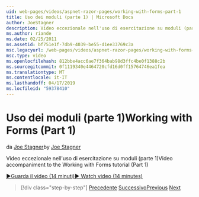 ```yaml
---
uid: web-pages/videos/aspnet-razor-pages/working-with-forms-part-1
title: Uso dei moduli (parte 1) | Microsoft Docs
author: JoeStagner
description: Video eccezionale nell'uso di esercitazione su moduli (parte 1)
ms.author: riande
ms.date: 02/25/2011
ms.assetid: bf751e1f-7db9-4039-be55-d1ee33769c3a
msc.legacyurl: /web-pages/videos/aspnet-razor-pages/working-with-forms-part-1
msc.type: video
ms.openlocfilehash: 812bbe4acc6ae7f364bab98d3ffc4be0f1388c2b
ms.sourcegitcommit: 0f1119340e4464720cfd16d0ff15764746ea1fea
ms.translationtype: MT
ms.contentlocale: it-IT
ms.lasthandoff: 04/17/2019
ms.locfileid: "59378410"
---
```

# <a name="working-with-forms-part-1"></a><span data-ttu-id="3dc70-103">Uso dei moduli (parte 1)</span><span class="sxs-lookup"><span data-stu-id="3dc70-103">Working with Forms (Part 1)</span></span>

<span data-ttu-id="3dc70-104">da [Joe Stagner](https://github.com/JoeStagner)</span><span class="sxs-lookup"><span data-stu-id="3dc70-104">by [Joe Stagner](https://github.com/JoeStagner)</span></span>

<span data-ttu-id="3dc70-105">Video eccezionale nell'uso di esercitazione su moduli (parte 1)</span><span class="sxs-lookup"><span data-stu-id="3dc70-105">Video accompaniment to the Working with Forms tutorial (Part 1)</span></span>

[<span data-ttu-id="3dc70-106">&#9654;Guarda il video (14 minuti)</span><span class="sxs-lookup"><span data-stu-id="3dc70-106">&#9654; Watch video (14 minutes)</span></span>](https://channel9.msdn.com/Blogs/ASP-NET-Site-Videos/working-with-forms-part-1)

> [!div class="step-by-step"]
> <span data-ttu-id="3dc70-107">[Precedente](creating-a-consistent-look-part-2.md)
> [Successivo](working-with-forms-part-2.md)</span><span class="sxs-lookup"><span data-stu-id="3dc70-107">[Previous](creating-a-consistent-look-part-2.md)
[Next](working-with-forms-part-2.md)</span></span>
